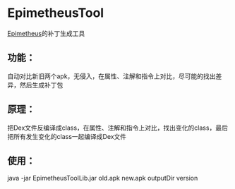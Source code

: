 # EpimetheusTool

[Epimetheus](https://github.com/wkigen/Epimetheus)的补丁生成工具

功能：
---------

自动对比新旧两个apk，无侵入，在属性、注解和指令上对比，尽可能的找出差异，然后生成补丁包

原理：
---------

把Dex文件反编译成class，在属性、注解和指令上对比，找出变化的class，最后把所有发生变化的class一起编译成Dex文件

使用：
---------

java  -jar  EpimetheusToolLib.jar   old.apk   new.apk   outputDir   version


